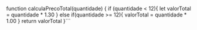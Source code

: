 function calculaPrecoTotal(quantidade) {
  if (quantidade < 12){
    let valorTotal = quantidade * 1.30
  } else if(quantidade >= 12){
    valorTotal = quantidade * 1.00
    }
    return valorTotal
}```
